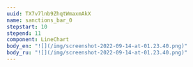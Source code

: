 ```yaml
---
uuid: TX7v7lnb9ZhqtWmaxmAkX
name: sanctions_bar_0
stepstart: 10
stepend: 11
component: LineChart
body_en: "![](/img/screenshot-2022-09-14-at-01.23.40.png)"
body_ru: "![](/img/screenshot-2022-09-14-at-01.23.40.png)"
---
```

